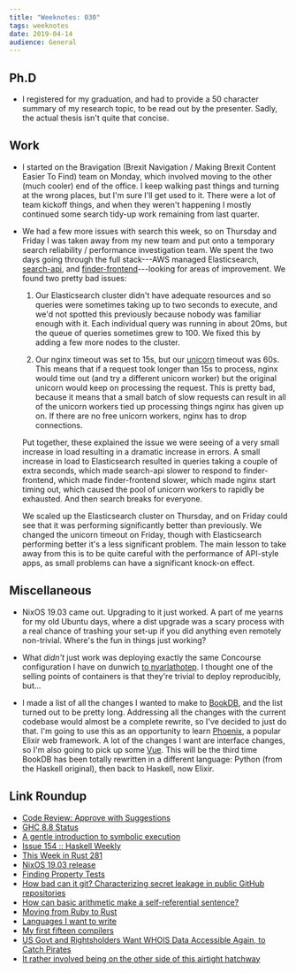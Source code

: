 ```yaml
---
title: "Weeknotes: 030"
tags: weeknotes
date: 2019-04-14
audience: General
---
```


## Ph.D

- I registered for my graduation, and had to provide a 50 character
  summary of my research topic, to be read out by the presenter.
  Sadly, the actual thesis isn't quite that concise.

## Work

- I started on the Bravigation (Brexit Navigation / Making Brexit
  Content Easier To Find) team on Monday, which involved moving to the
  other (much cooler) end of the office.  I keep walking past things
  and turning at the wrong places, but I'm sure I'll get used to it.
  There were a lot of team kickoff things, and when they weren't
  happening I mostly continued some search tidy-up work remaining from
  last quarter.

- We had a few more issues with search this week, so on Thursday and
  Friday I was taken away from my new team and put onto a temporary
  search reliability / performance investigation team.  We spent the
  two days going through the full stack---AWS managed Elasticsearch,
  [search-api][], and [finder-frontend][]---looking for areas of
  improvement.  We found two pretty bad issues:

  1. Our Elasticsearch cluster didn't have adequate resources and so
     queries were sometimes taking up to two seconds to execute, and
     we'd not spotted this previously because nobody was familiar
     enough with it.  Each individual query was running in about 20ms,
     but the queue of queries sometimes grew to 100.  We fixed this by
     adding a few more nodes to the cluster.

  2. Our nginx timeout was set to 15s, but our [unicorn][] timeout was
     60s.  This means that if a request took longer than 15s to
     process, nginx would time out (and try a different unicorn
     worker) but the original unicorn would keep on processing the
     request.  This is pretty bad, because it means that a small batch
     of slow requests can result in all of the unicorn workers tied up
     processing things nginx has given up on.  If there are no free
     unicorn workers, nginx has to drop connections.

  Put together, these explained the issue we were seeing of a very
  small increase in load resulting in a dramatic increase in errors.
  A small increase in load to Elasticsearch resulted in queries taking
  a couple of extra seconds, which made search-api slower to respond
  to finder-frontend, which made finder-frontend slower, which made
  nginx start timing out, which caused the pool of unicorn workers to
  rapidly be exhausted.  And then search breaks for everyone.

  We scaled up the Elasticsearch cluster on Thursday, and on Friday
  could see that it was performing significantly better than
  previously.  We changed the unicorn timeout on Friday, though with
  Elasticsearch performing better it's a less significant problem.
  The main lesson to take away from this is to be quite careful with
  the performance of API-style apps, as small problems can have a
  significant knock-on effect.

[search-api]: https://github.com/alphagov/search-api
[finder-frontend]: https://github.com/alphagov/finder-frontend
[unicorn]: https://bogomips.org/unicorn/

## Miscellaneous

- NixOS 19.03 came out.  Upgrading to it just worked.  A part of me
  yearns for my old Ubuntu days, where a dist upgrade was a scary
  process with a real chance of trashing your set-up if you did
  anything even remotely non-trivial.  Where's the fun in things just
  working?

- What *didn't* just work was deploying exactly the same Concourse
  configuration I have on dunwich [to nyarlathotep][].  I thought one
  of the selling points of containers is that they're trivial to
  deploy reproducibly, but...

- I made a list of all the changes I wanted to make to [BookDB][], and
  the list turned out to be pretty long.  Addressing all the changes
  with the current codebase would almost be a complete rewrite, so
  I've decided to just do that.  I'm going to use this as an
  opportunity to learn [Phoenix][], a popular Elixir web framework.  A
  lot of the changes I want are interface changes, so I'm also going
  to pick up some [Vue][].  This will be the third time BookDB has
  been totally rewritten in a different language: Python (from the
  Haskell original), then back to Haskell, now Elixir.

[to nyarlathotep]: https://github.com/concourse/concourse-docker/issues/42
[BookDB]: https://www.barrucadu.co.uk/bookdb/
[Phoenix]: https://phoenixframework.org/
[Vue]: https://vuejs.org/

## Link Roundup

- [Code Review: Approve with Suggestions](http://neilmitchell.blogspot.com/2019/04/code-review-approve-with-suggestions.html)
- [GHC 8.8 Status](https://www.haskell.org/ghc/blog/20190405-ghc-8.8-status.html)
- [A gentle introduction to symbolic execution](https://blog.monic.co/a-gentle-introduction-to-symbolic-execution/)
- [Issue 154 :: Haskell Weekly](https://haskellweekly.news/issues/154.html)
- [This Week in Rust 281](https://this-week-in-rust.org/blog/2019/04/09/this-week-in-rust-281/)
- [NixOS 19.03 release](https://discourse.nixos.org/t/nixos-19-03-release/2652)
- [Finding Property Tests](https://www.hillelwayne.com/post/contract-examples/)
- [How bad can it git? Characterizing secret leakage in public GitHub repositories](https://blog.acolyer.org/2019/04/08/how-bad-can-it-git-characterizing-secret-leakage-in-public-github-repositories/)
- [How can basic arithmetic make a self-referential sentence?](http://r6.ca/blog/20190223T161625Z.html)
- [Moving from Ruby to Rust](https://deliveroo.engineering/2019/02/14/moving-from-ruby-to-rust.html)
- [Languages I want to write](https://blog.wesleyac.com/posts/language-todos)
- [My first fifteen compilers](http://composition.al/blog/2017/07/31/my-first-fifteen-compilers/)
- [US Govt and Rightsholders Want WHOIS Data Accessible Again, to Catch Pirates](https://torrentfreak.com/us-govt-and-rightsholders-want-whois-data-accessible-again-to-catch-pirates-190413/)
- [It rather involved being on the other side of this airtight hatchway](https://devblogs.microsoft.com/oldnewthing/20060508-22/?p=31283)
